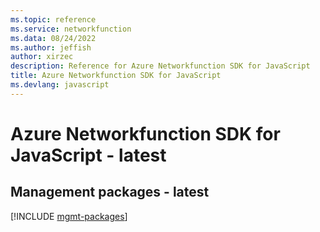 ```yaml
---
ms.topic: reference
ms.service: networkfunction
ms.data: 08/24/2022
ms.author: jeffish
author: xirzec
description: Reference for Azure Networkfunction SDK for JavaScript
title: Azure Networkfunction SDK for JavaScript
ms.devlang: javascript
---
```

# Azure Networkfunction SDK for JavaScript - latest

## Management packages - latest
[!INCLUDE [mgmt-packages](networkfunction-mgmt-index.md)]